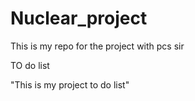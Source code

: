 # Nuclear_project
This is my repo for the project with pcs sir

TO do list

"This is my project to do list"
